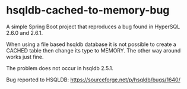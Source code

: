 # hsqldb-cached-to-memory-bug
A simple Spring Boot project that reproduces a bug found in HyperSQL 2.6.0 and 2.6.1.

When using a file based hsqldb database it is not possible to create a CACHED table then change its type to MEMORY.
The other way around works just fine.

The problem does not occur in hsqldb 2.5.1.

Bug reported to HSQLDB: https://sourceforge.net/p/hsqldb/bugs/1640/
